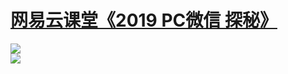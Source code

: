 # <a href="http://t.cn/EXUbebQ" target="_blank">网易云课堂《2019 PC微信 探秘》</a>
<a href="http://t.cn/EXUbebQ" target="_blank"><img src="https://github.com/zmrbak/PcWeChatHooK/blob/master/images/Header.png?raw=true"/></a>
<br/>
<img src="https://raw.githubusercontent.com/zmrbak/PcWeChatHooK/master/images/%5BDEMO%5DPC%E5%BE%AE%E4%BF%A1%E6%8E%A5%E6%94%B6%E6%B6%88%E6%81%AFHOOK%E6%BC%94%E7%A4%BA.gif"/>



